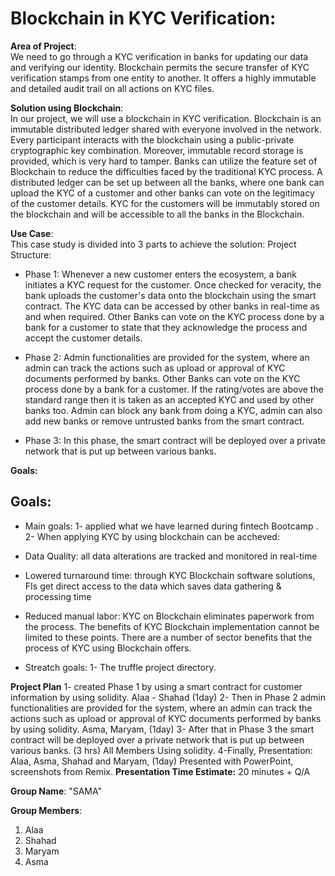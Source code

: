 
# Blockchain in KYC Verification:  


**Area of Project**:  
We need to go through a KYC verification in banks for updating our data and verifying our identity. Blockchain permits the secure transfer of KYC verification stamps from one entity to another. It offers a highly immutable and detailed audit trail on all actions on KYC files.

**Solution using Blockchain**:  
In our project, we will use a blockchain in KYC verification.
Blockchain is an immutable distributed ledger shared with everyone involved in the network. Every participant interacts with the blockchain using a public-private cryptographic key combination. Moreover, immutable record storage is provided, which is very hard to tamper. Banks can utilize the feature set of Blockchain to reduce the difficulties faced by the traditional KYC process. A distributed ledger can be set up between all the banks, where one bank can upload the KYC of a customer and other banks can vote on the legitimacy of the customer details. KYC for the customers will be immutably stored on the blockchain and will be accessible to all the banks in the Blockchain.

**Use Case**:  
This case study is divided into 3 parts to achieve the solution:
Project Structure:

- Phase 1:
Whenever a new customer enters the ecosystem, a bank initiates a KYC request for the customer.
Once checked for veracity, the bank uploads the customer's data onto the blockchain using the smart contract.
The KYC data can be accessed by other banks in real-time as and when required.
Other Banks can vote on the KYC process done by a bank for a customer to state that they acknowledge the process and accept the customer details.


- Phase 2:
Admin functionalities are provided for the system, where an admin can track the actions such as upload or approval of KYC documents performed by banks.
Other Banks can vote on the KYC process done by a bank for a customer. If the rating/votes are above the standard range then it is taken as an accepted KYC and used by other banks too.
Admin can block any bank from doing a KYC, admin can also add new banks or remove untrusted banks from the smart contract.


- Phase 3:
In this phase, the smart contract will be deployed over a private network that is put up between various banks.

**Goals:**
## Goals: 
- Main goals:
1- applied what we have learned during fintech Bootcamp .
2- When applying KYC by using blockchain can be accheved:
- Data Quality: all data alterations are tracked and monitored in real-time
- Lowered turnaround time: through KYC Blockchain software solutions, FIs get direct access to the data which saves data gathering & processing time
- Reduced manual labor: KYC on Blockchain eliminates paperwork from the process. 
The benefits of KYC Blockchain implementation cannot be limited to these points. There are a number of sector benefits that the process of KYC using Blockchain offers.

- Streatch goals:
1- The truffle project directory.


**Project Plan**
1- created Phase 1 by using a smart contract for customer information by using solidity.
Alaa - Shahad (1day)
2- Then in Phase 2 admin functionalities are provided for the system, where an admin can track the actions such as upload or approval of KYC documents performed by banks by using solidity. 
Asma, Maryam, (1day)
3- After that in Phase 3 the smart contract will be deployed over a private network that is put up between various banks.
(3 hrs) All Members Using solidity.
4-Finally, Presentation: Alaa, Asma, Shahad and Maryam, (1day)
Presented with PowerPoint, screenshots from Remix.
**Presentation Time Estimate:**
20 minutes + Q/A

**Group Name**: 
"SAMA"

**Group Members**: 
1. Alaa
2. Shahad
3. Maryam
4. Asma

